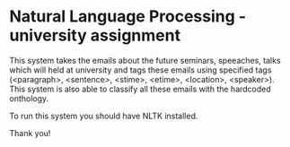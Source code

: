 # Natural Language Processing - university assignment
This system takes the emails about the future seminars, speeaches, talks which will held at university and tags these emails using specified tags (\<paragraph\>, \<sentence\>, \<stime\>, \<etime\>, \<location\>, \<speaker\>). This system is also able to classify all these emails with the hardcoded onthology.

To run this system you should have NLTK installed.

Thank you!
